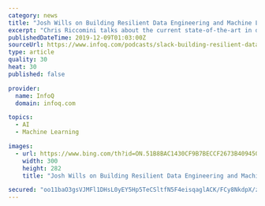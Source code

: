 ```yaml
---
category: news
title: "Josh Wills on Building Resilient Data Engineering and Machine Learning Products at Slack"
excerpt: "Chris Riccomini talks about the current state-of-the-art in data pipelines and data warehousing, and shares some of the solutions to current problems dealing with data streaming and warehousing."
publishedDateTime: 2019-12-09T01:03:00Z
sourceUrl: https://www.infoq.com/podcasts/slack-building-resilient-data-engineering/
type: article
quality: 30
heat: 30
published: false

provider:
  name: InfoQ
  domain: infoq.com

topics:
  - AI
  - Machine Learning

images:
  - url: https://www.bing.com/th?id=ON.51B8BAC1430CF9B7BECCF2673B409450
    width: 300
    height: 282
    title: "Josh Wills on Building Resilient Data Engineering and Machine Learning Products at Slack"

secured: "oo11baO3gsVJMFl1DHsL0yEY5Hp5TeCSltfN5F4eisqaglACK/FCy8NkdpX/zPAlKi9ktXtPWNqOst2SJIWhDdkEC+K9i0UfEgF76I6mbC6d1Nrbve8YLg3uUZPD1h4Cu2A0XlvYADaNySo4A2A5ELHcmv6SfP8NTXu4FrD6U4DTuQuFR9lvabAv7cVxb2A76KdS9WZifk4FcdwMqsiy8LNk6xRy1+vRJfCmjSw9YFVr2x+HcxafvlkhgA2wboUTu2sSs2GhtlektzKatxMnOg==;p9FEoJfrLTi5aFZ9jBH/NA=="
---
```


